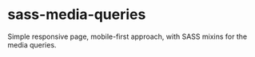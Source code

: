 # sass-media-queries
Simple responsive page, mobile-first approach, with SASS mixins for the media queries.

